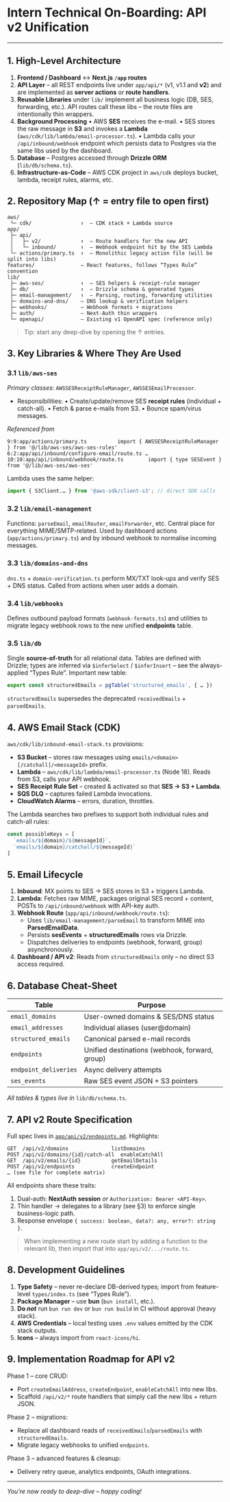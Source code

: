 # Intern Technical On-Boarding: API v2 Unification

---

## 1. High-Level Architecture

1. **Frontend / Dashboard** ↔ **Next.js `/app` routes**
2. **API Layer** – all REST endpoints live under `app/api/*` (v1, v1.1 and **v2**) and are implemented as **server actions** or **route handlers**.
3. **Reusable Libraries** under `lib/` implement all business logic (DB, SES, forwarding, etc.).  API routes call these libs – the route files are intentionally thin wrappers.
4. **Background Processing**
   • AWS **SES** receives the e-mail.
   • SES stores the raw message in **S3** and invokes a **Lambda** (`aws/cdk/lib/lambda/email-processor.ts`).
   • Lambda calls your `/api/inbound/webhook` endpoint which persists data to Postgres via the same libs used by the dashboard.
5. **Database** – Postgres accessed through **Drizzle ORM** (`lib/db/schema.ts`).
6. **Infrastructure-as-Code** – AWS CDK project in `aws/cdk` deploys bucket, lambda, receipt rules, alarms, etc.


## 2. Repository Map (↑ = entry file to open first)

```
aws/
 └─ cdk/                ↑  – CDK stack + Lambda source
app/
 ├─ api/
 │   ├─ v2/             ↑  – Route handlers for the new API
 │   └─ inbound/        ↑  – Webhook endpoint hit by the SES Lambda
 └─ actions/primary.ts  ↑  – Monolithic legacy action file (will be split into libs)
features/               – React features, follows “Types Rule” convention
lib/
 ├─ aws-ses/            ↑  – SES helpers & receipt-rule manager
 ├─ db/                 ↑  – Drizzle schema & generated types
 ├─ email-management/   ↑  – Parsing, routing, forwarding utilities
 ├─ domains-and-dns/    – DNS lookup & verification helpers
 ├─ webhooks/           – Webhook formats + migrations
 ├─ auth/               – Next-Auth thin wrappers
 └─ openapi/            – Existing v1 OpenAPI spec (reference only)
```

> Tip: start any deep-dive by opening the ↑ entries.


## 3. Key Libraries & Where They Are Used

### 3.1 `lib/aws-ses`
*Primary classes*: `AWSSESReceiptRuleManager`, `AWSSESEmailProcessor`.
* Responsibilities:
  • Create/update/remove SES **receipt rules** (individual + catch-all).
  • Fetch & parse e-mails from S3.
  • Bounce spam/virus messages.

*Referenced from*
```
9:9:app/actions/primary.ts          import { AWSSESReceiptRuleManager } from '@/lib/aws-ses/aws-ses-rules'
6:2:app/api/inbound/configure-email/route.ts …
10:10:app/api/inbound/webhook/route.ts        import { type SESEvent } from '@/lib/aws-ses/aws-ses'
```  
Lambda uses the same helper:
```1:80:aws/cdk/lib/lambda/email-processor.ts
import { S3Client,… } from '@aws-sdk/client-s3'; // direct SDK calls
```

### 3.2 `lib/email-management`
Functions: `parseEmail`, `emailRouter`, `emailForwarder`, etc.  Central place for everything MIME/SMTP-related.
Used by dashboard actions (`app/actions/primary.ts`) and by inbound webhook to normalise incoming messages.

### 3.3 `lib/domains-and-dns`
`dns.ts` + `domain-verification.ts` perform MX/TXT look-ups and verify SES + DNS status.
Called from actions when user adds a domain.

### 3.4 `lib/webhooks`
Defines outbound payload formats (`webhook-formats.ts`) and utilities to migrate legacy webhook rows to the new unified **endpoints** table.

### 3.5 `lib/db`
Single **source-of-truth** for all relational data.  Tables are defined with Drizzle; types are inferred via `$inferSelect` / `$inferInsert` – see the always-applied “Types Rule”.
Important new table:
```227:260:lib/db/schema.ts
export const structuredEmails = pgTable('structured_emails', { … })
```
`structuredEmails` supersedes the deprecated `receivedEmails` + `parsedEmails`.


## 4. AWS Email Stack (CDK)

`aws/cdk/lib/inbound-email-stack.ts` provisions:
* **S3 Bucket** – stores raw messages using `emails/<domain>[/catchall]/<messageId>` prefix.
* **Lambda** – `aws/cdk/lib/lambda/email-processor.ts` (Node 18). Reads from S3, calls your API webhook.
* **SES Receipt Rule Set** – created & activated so that **SES → S3 + Lambda**.
* **SQS DLQ** – captures failed Lambda invocations.
* **CloudWatch Alarms** – errors, duration, throttles.

The Lambda searches two prefixes to support both individual rules and catch-all rules:
```120:150:aws/cdk/lib/lambda/email-processor.ts
const possibleKeys = [
  `emails/${domain}/${messageId}`,
  `emails/${domain}/catchall/${messageId}`
]
```


## 5. Email Lifecycle

1. **Inbound**: MX points to SES → SES stores in S3 + triggers Lambda.
2. **Lambda**: Fetches raw MIME, packages original SES record + content, POSTs to `/api/inbound/webhook` with API-key auth.
3. **Webhook Route** (`app/api/inbound/webhook/route.ts`):
   * Uses `lib/email-management/parseEmail` to transform MIME into **ParsedEmailData**.
   * Persists **sesEvents** + **structuredEmails** rows via Drizzle.
   * Dispatches deliveries to endpoints (webhook, forward, group) asynchronously.
4. **Dashboard / API v2**: Reads from `structuredEmails` only – no direct S3 access required.


## 6. Database Cheat-Sheet
| Table | Purpose |
|-------|---------|
| `email_domains` | User-owned domains & SES/DNS status |
| `email_addresses` | Individual aliases (user@domain) |
| `structured_emails` | Canonical parsed e-mail records |
| `endpoints` | Unified destinations (webhook, forward, group) |
| `endpoint_deliveries` | Async delivery attempts |
| `ses_events` | Raw SES event JSON + S3 pointers |

_All tables & types live in_ `lib/db/schema.ts`.


## 7. API v2 Route Specification
Full spec lives in [`app/api/v2/endpoints.md`](app/api/v2/endpoints.md).  Highlights:

```
GET  /api/v2/domains              listDomains
POST /api/v2/domains/{id}/catch-all  enableCatchAll
GET  /api/v2/emails/{id}          getEmailDetails
POST /api/v2/endpoints            createEndpoint
… (see file for complete matrix)
```
All endpoints share these traits:
1. Dual-auth: **NextAuth session** _or_ `Authorization: Bearer <API-Key>`.
2. Thin handler → delegates to a library (see §3) to enforce single business-logic path.
3. Response envelope `{ success: boolean, data?: any, error?: string }`.

> When implementing a new route start by adding a function to the relevant lib, then import that into `app/api/v2/.../route.ts`.


## 8. Development Guidelines

1. **Type Safety** – never re-declare DB-derived types; import from feature-level `types/index.ts` (see “Types Rule”).
2. **Package Manager** – use **bun** (`bun install`, etc.).
3. **Do _not_** run `bun run dev` or `bun run build` in CI without approval (heavy stack).
4. **AWS Credentials** – local testing uses `.env` values emitted by the CDK stack outputs.
5. **Icons** – always import from `react-icons/hi`.


## 9. Implementation Roadmap for API v2

Phase 1 – core CRUD:
* Port `createEmailAddress`, `createEndpoint`, `enableCatchAll` into new libs.
* Scaffold `/api/v2/*` route handlers that simply call the new libs + return JSON.

Phase 2 – migrations:
* Replace all dashboard reads of `receivedEmails`/`parsedEmails` with `structuredEmails`.
* Migrate legacy webhooks to unified `endpoints`.

Phase 3 – advanced features & cleanup:
* Delivery retry queue, analytics endpoints, OAuth integrations.


---
_You’re now ready to deep-dive – happy coding!_